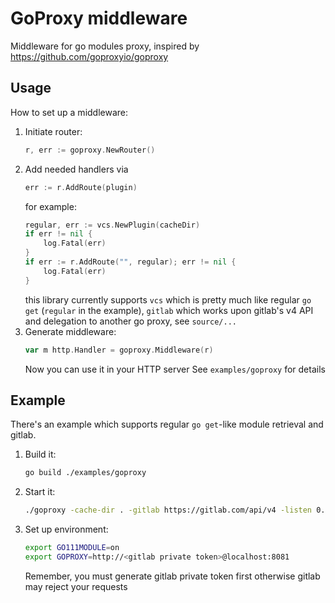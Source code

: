 # GoProxy middleware

Middleware for go modules proxy, inspired by https://github.com/goproxyio/goproxy

## Usage
How to set up a middleware:

1. Initiate router:
    ```go
    r, err := goproxy.NewRouter()
    ```
2. Add needed handlers via
    ```go
    err := r.AddRoute(plugin)
    ```
    for example:
    ```go
    regular, err := vcs.NewPlugin(cacheDir)
    if err != nil {
        log.Fatal(err)
    }
    if err := r.AddRoute("", regular); err != nil {
        log.Fatal(err)
    }
    ```
    this library currently supports `vcs` which is pretty much like regular `go get` (`regular` in the example), `gitlab` which works
    upon gitlab's v4 API and delegation to another go proxy, see `source/...`
3. Generate middleware:
    ```go
    var m http.Handler = goproxy.Middleware(r)
    ```
    Now you can  use it in your HTTP server
    See `examples/goproxy` for details



## Example
There's an example which supports regular `go get`-like module retrieval and gitlab.

1. Build it:
    ```bash
    go build ./examples/goproxy
    ```
2. Start it:
    ```bash
    ./goproxy -cache-dir . -gitlab https://gitlab.com/api/v4 -listen 0.0.0.0:8081
    ```
3. Set up environment:
    ```bash
    export GO111MODULE=on
    export GOPROXY=http://<gitlab private token>@localhost:8081
    ```
    Remember, you must generate gitlab private token first otherwise gitlab may reject your requests

